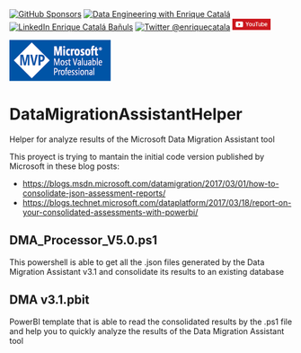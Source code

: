 <div>
    <a href="https://github.com/sponsors/enriquecatala"><img src="https://img.shields.io/badge/GitHub_Sponsors--_.svg?style=flat-square&logo=github&logoColor=EA4AAA" alt="GitHub Sponsors"></a>
    <a href="https://enriquecatala.com"><img src="https://img.shields.io/website?down_color=red&down_message=down&label=enriquecatala.com&up_color=46C018&url=https%3A%2F%2Fenriquecatala.com&style=flat-square" alt="Data Engineering with Enrique Catalá"></a>
    <a href="https://www.linkedin.com/in/enriquecatala"><img src="https://img.shields.io/badge/LinkedIn--_.svg?style=flat-square&logo=linkedin" alt="LinkedIn Enrique Catalá Bañuls"></a>
    <a href="https://twitter.com/enriquecatala"><img src="https://img.shields.io/twitter/follow/enriquecatala?color=blue&label=twitter&style=flat-square" alt="Twitter @enriquecatala"></a>
    <a href="https://youtube.com/enriquecatala"><img src="https://raw.githubusercontent.com/enriquecatala/enriquecatala/master/img/youtube.png" alt="Data Engineering: Canal youtube de Enrique Catalá" height=20></a>
</div>

<a href="https://mvp.microsoft.com/es-es/PublicProfile/5000312?fullName=Enrique%20Catala"><img src="https://raw.githubusercontent.com/enriquecatala/enriquecatala/master/img/MVP_Logo_horizontal.png" alt="Microsoft DataPlatform MVP Enrique Catalá"></a>

# DataMigrationAssistantHelper
Helper for analyze results of the Microsoft Data Migration Assistant tool

This proyect is trying to mantain the initial code version published by Microsoft in these blog posts:
* https://blogs.msdn.microsoft.com/datamigration/2017/03/01/how-to-consolidate-json-assessment-reports/
* https://blogs.technet.microsoft.com/dataplatform/2017/03/18/report-on-your-consolidated-assessments-with-powerbi/

## DMA_Processor_V5.0.ps1
This powershell is able to get all the .json files generated by the Data Migration Assistant v3.1 and consolidate its results to an existing database

## DMA v3.1.pbit
PowerBI template that is able to read the consolidated results by the .ps1 file and help you to quickly analyze the results of the Data Migration Assistant tool


